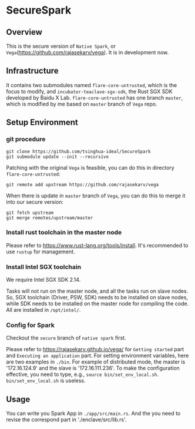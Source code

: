 SecureSpark
===

## Overview

This is the secure version of `Native Spark`, or `Vega`(https://github.com/rajasekarv/vega). It is in development now.

## Infrastructure

It contains two submodules named `flare-core-untrusted`, which is the focus to modify, and `incubator-teaclave-sgx-sdk`, the Rust SGX SDK developed by Baidu X Lab. `flare-core-untrusted` has one branch `master`, which is modified by me based on `master` branch of `Vega` repo.

## Setup Environment

### git procedure

```
git clone https://github.com/tsinghua-ideal/SecureSpark
git submodule update --init --recursive
```

Patching with the original `Vega` is feasible, you can do this in directory `flare-core-untrusted`:
```
git remote add upstream https://github.com/rajasekarv/vega
```
When there is update in `master` branch of `Vega`, you can do this to merge it into our secure version: 
```
git fetch upstream
git merge remotes/upstream/master
```

### Install rust toolchain in the master node

Please refer to https://www.rust-lang.org/tools/install. It's recommended to use `rustup` for management. 

### Install Intel SGX toolchain

We require Intel SGX SDK 2.14.

Tasks will not run on the master node, and all the tasks run on slave nodes. So, SGX toolchain (Driver, PSW, SDK) needs to be installed on slave nodes, while SDK needs to be installed on the master node for compiling the code. All are installed in `/opt/intel/`.

### Config for Spark

Checkout the `secure` branch of `native spark` first.

Please refer to https://rajasekarv.github.io/vega/ for `Getting started` part and `Executing an application` part. For setting environment variables, here are two examples in `./bin`. For example of distributed mode, the master is '172.16.124.9' and the slave is '172.16.111.236'. To make the configuration effective, you need to type, e.g., `source bin/set_env_local.sh`. `bin/set_env_local.sh` is useless.

## Usage

You can write you Spark App in `./app/src/main.rs`. And the you need to revise the correspond part in './enclave/src/lib.rs'.
